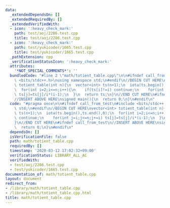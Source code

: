 ```yaml
---
data:
  _extendedDependsOn: []
  _extendedRequiredBy: []
  _extendedVerifiedWith:
  - icon: ':heavy_check_mark:'
    path: test/aoj/2286.test.cpp
    title: test/aoj/2286.test.cpp
  - icon: ':heavy_check_mark:'
    path: test/yukicoder/1665.test.cpp
    title: test/yukicoder/1665.test.cpp
  _pathExtension: cpp
  _verificationStatusIcon: ':heavy_check_mark:'
  attributes:
    '*NOT_SPECIAL_COMMENTS*': ''
  bundledCode: "#line 2 \"math/totient_table.cpp\"\n\n#ifndef call_from_test\n#include\
    \ <bits/stdc++.h>\nusing namespace std;\n#endif\n//BEGIN CUT HERE\nvector<int>\
    \ totient_table(int n){\n  vector<int> ts(n+1);\n  iota(ts.begin(),ts.end(),0);\n\
    \  for(int i=2;i<=n;i++){\n    if(ts[i]!=i) continue;\n    for(int j=i;j<=n;j+=i)\
    \ ts[j]=ts[j]/i*(i-1);\n  }\n  return ts;\n}\n//END CUT HERE\n#ifndef call_from_test\n\
    //INSERT ABOVE HERE\nsigned main(){\n  return 0;\n}\n#endif\n"
  code: "#pragma once\n\n#ifndef call_from_test\n#include <bits/stdc++.h>\nusing namespace\
    \ std;\n#endif\n//BEGIN CUT HERE\nvector<int> totient_table(int n){\n  vector<int>\
    \ ts(n+1);\n  iota(ts.begin(),ts.end(),0);\n  for(int i=2;i<=n;i++){\n    if(ts[i]!=i)\
    \ continue;\n    for(int j=i;j<=n;j+=i) ts[j]=ts[j]/i*(i-1);\n  }\n  return ts;\n\
    }\n//END CUT HERE\n#ifndef call_from_test\n//INSERT ABOVE HERE\nsigned main(){\n\
    \  return 0;\n}\n#endif\n"
  dependsOn: []
  isVerificationFile: false
  path: math/totient_table.cpp
  requiredBy: []
  timestamp: '2020-03-12 17:02:32+09:00'
  verificationStatus: LIBRARY_ALL_AC
  verifiedWith:
  - test/aoj/2286.test.cpp
  - test/yukicoder/1665.test.cpp
documentation_of: math/totient_table.cpp
layout: document
redirect_from:
- /library/math/totient_table.cpp
- /library/math/totient_table.cpp.html
title: math/totient_table.cpp
---
```

